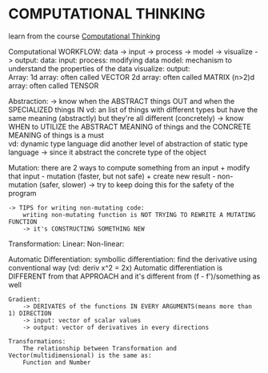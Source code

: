# COMPUTATIONAL THINKING 
learn from the course [Computational Thinking](../links/course_links.md)

Computational WORKFLOW: 
    data -> input -> process -> model -> visualize -> output: 
        data: 
        input: 
        process: modifying data 
        model: mechanism to understand the properties of the data 
        visualize: 
        output:  
Array:
    1d array: often called VECTOR
    2d array: often called MATRIX
    (n>2)d array: often called TENSOR

Abstraction: 
    -> know when the ABSTRACT things OUT and when the SPECIALIZED things IN 
    vd: an list of things with different types but have the same meaning (abstractly) but they're all different (concretely)
        -> know WHEN to UTILIZE the ABSTRACT MEANING of things and the CONCRETE MEANING of things is a must  
        vd: dynamic type language did another level of abstraction of static type language
            -> since it abstract the concrete type of the object 

Mutation: 
    there are 2 ways to compute something from an input 
        + modify that input - mutation (faster, but not safe)
        + create new result - non-mutation (safer, slower) -> try to keep doing this for the safety of the program 

    -> TIPS for writing non-mutating code: 
        writing non-mutating function is NOT TRYING TO REWRITE A MUTATING FUNCTION 
        -> it's CONSTRUCTING SOMETHING NEW 

Transformation: 
    Linear: 
    Non-linear: 

Automatic Differentiation: 
    symbollic differentiation: find the derivative using conventional way (vd: deriv x^2 = 2x)
    Automatic differentiation is DIFFERENT from that APPROACH 
        and it's different from (f - f')/something as well 

    Gradient: 
        -> DERIVATES of the functions IN EVERY ARGUMENTS(means more than 1) DIRECTION 
        -> input: vector of scalar values 
        -> output: vector of derivatives in every directions

    Transformations: 
        The relationship between Transformation and Vector(multidimensional) is the same as:
        Function and Number 
